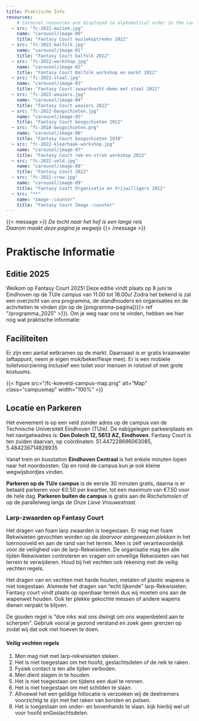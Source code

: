 ```yaml
---
title: Praktische Info
resources:
    # Carousel resources are displayed in alphabetical order in the carousel.
  - src: "fc-2022-muziek.jpg"
    name: "carousel/image-00"
    title: "Fantasy Court muziekoptreden 2022"
  - src: "fc-2022-balfolk.jpg"
    name: "carousel/image-01"
    title: "Fantasy Court balfolk 2022"
  - src: "fc-2022-workshop.jpg"
    name: "carousel/image-02"
    title: "Fantasy Court Balfolk workshop en markt 2022"
  - src: "fc-2022-staal.jpg"
    name: "carousel/image-03"
    title: "Fantasy Court zwaardvecht-demo met staal 2022"
  - src: "fc-2022-waaiers.jpg"
    name: "carousel/image-04"
    title: "Fantasy Court waaiers 2022"
  - src: "fc-2022-boogschieten.jpg"
    name: "carousel/image-05"
    title: "Fantasy Court boogschieten 2022"
  - src: "fc-2018-boogschieten.png"
    name: "carousel/image-06"
    title: "Fantasy Court boogschieten 2018"
  - src: "fc-2022-kleerhaak-workshop.jpg"
    name: "carousel/image-07"
    title: "Fantasy Court rek-en-strek workshop 2022"
  - src: "fc-2022-veld.jpg"
    name: "carousel/image-08"
    title: "Fantasy Court 2022"
  - src: "fc-2022-crew.jpg"
    name: "carousel/image-09"
    title: "Fantasy Court Organisatie en Vrijwilligers 2022"
  - src: "**"
    name: "image-:counter"
    title: "Fantasy Court Image :counter"
---
```


{{< message >}}
 _De tocht naar het hof is een lange reis_\
 _Daarom maakt deze pagina je wegwijs_
{{< /message >}}

# Praktische Informatie

## Editie 2025
Welkom op Fantasy Court 2025! Deze editie vindt plaats op 8 juni te Eindhoven op de TU/e campus van 11.00 tot 18.00u! Zodra het bekend is zal een overzicht van ons programma, de standhouders en organisaties en de activiteiten te vinden zijn op de [programma-pagina]({{< ref "/programma_2025" >}}). Om je weg naar ons te vinden, hebben we hier nog wat praktische informatie:

## Faciliteiten
Er zijn een aantal eetkramen op de markt. Daarnaast is er gratis kraanwater (aftappunt, neem je eigen mok/beker/flesje mee). Er is een mobiele toiletvoorziening inclusief een toilet voor mensen in rolstoel of met grote kostuums. 

{{< figure src="/fc-koeveld-campus-map.png" alt="Map" class="campusmap" width="100%" >}}

## Locatie en Parkeren
Het evenement is op een veld zonder adres op de campus van de Technische Universiteit Eindhoven (TU/e). De nabijgelegen parkeerplaats en het navigatieadres is: **Den Dolech 12, 5613 AZ, Eindhoven**. Fantasy Court is ten zuiden daarvan, op coördinaten: 51.447228696063085, 5.484236714828935

Vanaf trein en busstation **Eindhoven Centraal** is het enkele minuten lopen naar het noordoosten. Op en rond de campus kun je ook kleine wegwijsbordjes vinden.

**Parkeren op de TU/e campus** is de eerste 30 minuten gratis, daarna is er betaald parkeren voor €0.50 per kwartier, tot een maximum van €7.50 voor de hele dag. **Parkeren buiten de campus** is gratis aan de _Rachelsmolen_ of op de parallelweg langs de _Onze Lieve Vrouwestraat_.

### Larp-zwaarden op Fantasy Court 
Het dragen van foam larp zwaarden is toegestaan. Er mag met foam Rekwisieten gevochten worden op de *daarvoor aangewezen plekken* in het toernooiveld en aan de rand van het terrein. Men is zelf verantwoordelijk voor de veiligheid van de larp-Rekwisieten. De organisatie mag ten alle tijden Rekwisieten controleren en vragen om onveilige Rekwisieten van het terrein te verwijderen. Houd bij het vechten ook rekening met de veilig vechten regels.

Het dragen  van en vechten met harde houten, metalen of plastic wapens is niet toegestaan. Alsmede het dragen van “echt lijkende” larp-Rekwisieten. Fantasy court vindt plaats op openbaar terrein dus wij moeten ons aan de wapenwet houden. Ook ter plekke gekochte messen of andere wapens dienen verpakt te blijven.

De gouden regel is ”doe niks wat ons dwingt om ons wapenbeleid aan te scherpen”. Gebruik vooral je gezond verstand en zoek geen grenzen op zodat wij dat ook niet hoeven te doen.


#### Veilig vechten regels
1. Men mag niet met larp-rekwisieten steken.
2. Het is niet toegestaan om het hoofd, geslachtsdelen of de nek te raken.
3. Fysiek contact is ten alle tijden verboden.
4. Men dient slagen in te houden.
5. Het is niet toegestaan om tijdens een duel te rennen.
6. Het is niet toegestaan om met schilden te slaan.
7. Alhoewel het een geldige hitlocatie is verzoeken wij de deelnemers voorzichtig te zijn met het raken van borsten en polsen.
8. Het is toegestaan om onder- en bovenhands te slaan. kijk hierbij wel uit voor hoofd enGeslachtsdelen.

